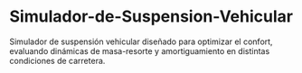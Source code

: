 # Simulador-de-Suspension-Vehicular
Simulador de suspensión vehicular diseñado para optimizar el confort, evaluando dinámicas de masa-resorte y amortiguamiento en distintas condiciones de carretera.
